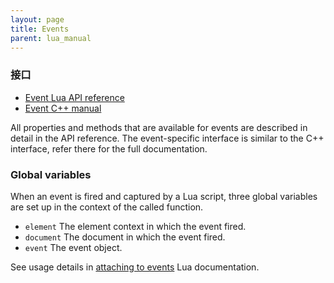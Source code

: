```yaml
---
layout: page
title: Events
parent: lua_manual
---
```


### 接口

- [Event Lua API reference](api_reference.html#Event)
- [Event C++ manual](../cpp_manual/events.html)

All properties and methods that are available for events are described in detail in the API reference. The event-specific interface is similar to the C++ interface, refer there for the full documentation.


### Global variables

When an event is fired and captured by a Lua script, three global variables are set up in the context of the called function.

- `element` The element context in which the event fired.
- `document` The document in which the event fired.
- `event` The event object.

See usage details in [attaching to events](attaching_to_events.html) Lua documentation.
